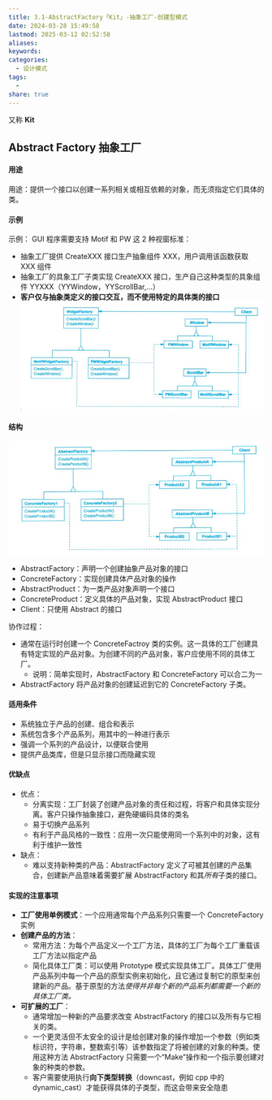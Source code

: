 ```yaml
---
title: 3.1-AbstractFactory「Kit」-抽象工厂-创建型模式
date: 2024-03-28 15:49:58
lastmod: 2025-03-12 02:52:58
aliases: 
keywords: 
categories:
  - 设计模式
tags:
  - 
share: true
---
```





又称 **Kit**
## Abstract Factory 抽象工厂

#### 用途
用途：提供一个接口以创建一系列相关或相互依赖的对象，而无须指定它们具体的类。

#### 示例
示例： GUI 程序需要支持 Motif 和 PW 这 2 种视窗标准：
- 抽象工厂提供 CreateXXX 接口生产抽象组件 XXX，用户调用该函数获取 XXX 组件
- 抽象工厂的具象工厂子类实现 CreateXXX 接口，生产自己这种类型的具象组件 YYXXX（YYWindow，YYScrollBar,...）
- **客户仅与抽象类定义的接口交互，而不使用特定的具体类的接口**
![](./assets/3.1-AbstractFactory%E3%80%8CKit%E3%80%8D-%E6%8A%BD%E8%B1%A1%E5%B7%A5%E5%8E%82-%E5%88%9B%E5%BB%BA%E5%9E%8B%E6%A8%A1%E5%BC%8F/image-2023-09-24_13-01-22-769.png)



#### 结构
![](./assets/3.1-AbstractFactory%E3%80%8CKit%E3%80%8D-%E6%8A%BD%E8%B1%A1%E5%B7%A5%E5%8E%82-%E5%88%9B%E5%BB%BA%E5%9E%8B%E6%A8%A1%E5%BC%8F/image-2023-09-24_15-12-44-904.png)
- AbstractFactory：声明一个创建抽象产品对象的接口
- ConcreteFactory：实现创建具体产品对象的操作
- AbstractProduct：为一类产品对象声明一个接口
- ConcreteProduct：定义具体的产品对象，实现 AbstractProduct 接口
- Client：只使用 Abstract 的接口

协作过程：
- 通常在运行时创建一个 ConcreteFactroy 类的实例。这一具体的工厂创建具有特定实现的产品对象。为创建不同的产品对象，客户应使用不同的具体工厂。
	- 说明：简单实现时，AbstractFactory 和 ConcreteFactory 可以合二为一
- AbstractFactory 将产品对象的创建延迟到它的 ConcreteFactory 子类。

#### 适用条件
- 系统独立于产品的创建、组合和表示
- 系统包含多个产品系列，用其中的一种进行表示
- 强调一个系列的产品设计，以便联合使用
- 提供产品类库，但是只显示接口而隐藏实现

#### 优缺点

- 优点：
	- 分离实现：工厂封装了创建产品对象的责任和过程，将客户和具体实现分离。客户只操作抽象接口，避免硬编码具体的类名
	- 易于切换产品系列
	- 有利于产品风格的一致性：应用一次只能使用同一个系列中的对象，这有利于维护一致性
- 缺点：
	- 难以支持新种类的产品：AbstractFactory 定义了可被其创建的产品集合，创建新产品意味着需要扩展 AbstractFactory 和其*所有*子类的接口。


#### 实现的注意事项

- **工厂使用单例模式**：一个应用通常每个产品系列只需要一个 ConcreteFactory 实例
- **创建产品的方法**：
	- 常用方法：为每个产品定义一个工厂方法，具体的工厂为每个工厂重载该工厂方法以指定产品
	- 简化具体工厂类：可以使用 Prototype 模式实现具体工厂。具体工厂使用产品系列中每一个产品的原型实例来初始化，且它通过复制它的原型来创建新的产品。基于原型的方法*使得并非每个新的产品系列都需要一个新的具体工厂类。*
- **可扩展的工厂**：
	- 通常增加一种新的产品要求改变 AbstractFactory 的接口以及所有与它相关的类。
	- 一个更灵活但不太安全的设计是给创建对象的操作增加一个参数（例如类标识符，字符串，整数索引等）该参数指定了将被创建的对象的种类。使用这种方法 AbstractFactory 只需要一个“Make”操作和一个指示要创建对象的种类的参数。
	- 客户需要使用执行**向下类型转换**（downcast，例如 cpp 中的 dynamic_cast）才能获得具体的子类型，而这会带来安全隐患